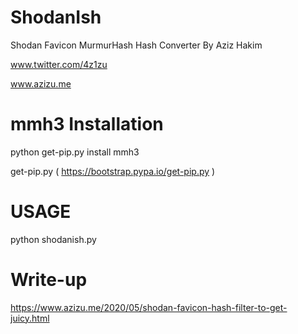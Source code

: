 # ShodanIsh

Shodan Favicon MurmurHash Hash Converter By Aziz Hakim

www.twitter.com/4z1zu

www.azizu.me

# mmh3 Installation

python get-pip.py install mmh3

get-pip.py ( https://bootstrap.pypa.io/get-pip.py )

# USAGE

python shodanish.py

# Write-up

https://www.azizu.me/2020/05/shodan-favicon-hash-filter-to-get-juicy.html
